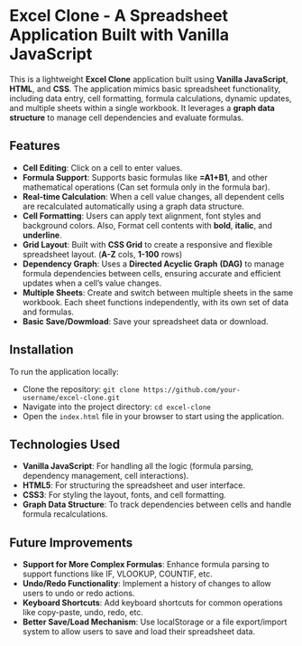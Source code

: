 # Excel Clone - A Spreadsheet Application Built with Vanilla JavaScript
This is a lightweight **Excel Clone** application built using **Vanilla JavaScript**, **HTML**, and **CSS**. The application mimics basic spreadsheet functionality, including data entry, cell formatting, formula calculations, dynamic updates, and multiple sheets within a single workbook. It leverages a **graph data structure** to manage cell dependencies and evaluate formulas.

## Features
* **Cell Editing**: Click on a cell to enter values.
* **Formula Support**: Supports basic formulas like **=A1+B1**, and other mathematical operations (Can set formula only in the formula bar).
* **Real-time Calculation**: When a cell value changes, all dependent cells are recalculated automatically using a graph data structure.
* **Cell Formatting**: Users can apply text alignment, font styles and background colors. Also, Format cell contents with **bold**, **italic**, and **underline**.
* **Grid Layout**: Built with **CSS Grid** to create a responsive and flexible spreadsheet layout. (**A-Z** cols, **1-100** rows)
* **Dependency Graph**: Uses a **Directed Acyclic Graph** **(DAG)** to manage formula dependencies between cells, ensuring accurate and efficient updates when a cell’s value changes.
* **Multiple Sheets**: Create and switch between multiple sheets in the same workbook. Each sheet functions independently, with its own set of data and formulas.
* **Basic Save/Dowmload**: Save your spreadsheet data or download.

## Installation
To run the application locally:
* Clone the repository:
`git clone https://github.com/your-username/excel-clone.git`
* Navigate into the project directory:
`cd excel-clone`
* Open the `index.html` file in your browser to start using the application.

## Technologies Used
* **Vanilla JavaScript**: For handling all the logic (formula parsing, dependency management, cell interactions).
* **HTML5**: For structuring the spreadsheet and user interface.
* **CSS3**: For styling the layout, fonts, and cell formatting.
* **Graph Data Structure**: To track dependencies between cells and handle formula recalculations.

## Future Improvements
* **Support for More Complex Formulas**: Enhance formula parsing to support functions like IF, VLOOKUP, COUNTIF, etc.
* **Undo/Redo Functionality**: Implement a history of changes to allow users to undo or redo actions.
* **Keyboard Shortcuts**: Add keyboard shortcuts for common operations like copy-paste, undo, redo, etc.
* **Better Save/Load Mechanism**: Use localStorage or a file export/import system to allow users to save and load their spreadsheet data.
